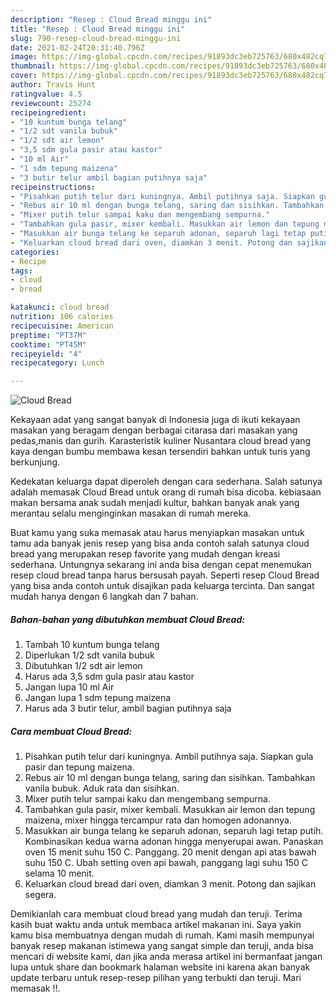 ```yaml
---
description: "Resep : Cloud Bread minggu ini"
title: "Resep : Cloud Bread minggu ini"
slug: 790-resep-cloud-bread-minggu-ini
date: 2021-02-24T20:31:40.796Z
image: https://img-global.cpcdn.com/recipes/91893dc3eb725763/680x482cq70/cloud-bread-foto-resep-utama.jpg
thumbnail: https://img-global.cpcdn.com/recipes/91893dc3eb725763/680x482cq70/cloud-bread-foto-resep-utama.jpg
cover: https://img-global.cpcdn.com/recipes/91893dc3eb725763/680x482cq70/cloud-bread-foto-resep-utama.jpg
author: Travis Hunt
ratingvalue: 4.5
reviewcount: 25274
recipeingredient:
- "10 kuntum bunga telang"
- "1/2 sdt vanila bubuk"
- "1/2 sdt air lemon"
- "3,5 sdm gula pasir atau kastor"
- "10 ml Air"
- "1 sdm tepung maizena"
- "3 butir telur ambil bagian putihnya saja"
recipeinstructions:
- "Pisahkan putih telur dari kuningnya. Ambil putihnya saja. Siapkan gula pasir dan tepung maizena."
- "Rebus air 10 ml dengan bunga telang, saring dan sisihkan. Tambahkan vanila bubuk. Aduk rata dan sisihkan."
- "Mixer putih telur sampai kaku dan mengembang sempurna."
- "Tambahkan gula pasir, mixer kembali. Masukkan air lemon dan tepung maizena, mixer hingga tercampur rata dan homogen adonannya."
- "Masukkan air bunga telang ke separuh adonan, separuh lagi tetap putih. Kombinasikan kedua warna adonan hingga menyerupai awan. Panaskan oven 15 menit suhu 150 C. Panggang. 20 menit dengan api atas bawah suhu 150 C. Ubah setting oven api bawah, panggang lagi suhu 150 C selama 10 menit."
- "Keluarkan cloud bread dari oven, diamkan 3 menit. Potong dan sajikan segera."
categories:
- Recipe
tags:
- cloud
- bread

katakunci: cloud bread 
nutrition: 106 calories
recipecuisine: American
preptime: "PT37M"
cooktime: "PT45M"
recipeyield: "4"
recipecategory: Lunch

---
```



![Cloud Bread](https://img-global.cpcdn.com/recipes/91893dc3eb725763/680x482cq70/cloud-bread-foto-resep-utama.jpg)

Kekayaan adat yang sangat banyak di Indonesia juga di ikuti kekayaan masakan yang beragam dengan berbagai citarasa dari masakan yang pedas,manis dan gurih. Karasteristik kuliner Nusantara cloud bread yang kaya dengan bumbu membawa kesan tersendiri bahkan untuk turis yang berkunjung.


Kedekatan keluarga dapat diperoleh dengan cara sederhana. Salah satunya adalah memasak Cloud Bread untuk orang di rumah bisa dicoba. kebiasaan makan bersama anak sudah menjadi kultur, bahkan banyak anak yang merantau selalu menginginkan masakan di rumah mereka.



Buat kamu yang suka memasak atau harus menyiapkan masakan untuk tamu ada banyak jenis resep yang bisa anda contoh salah satunya cloud bread yang merupakan resep favorite yang mudah dengan kreasi sederhana. Untungnya sekarang ini anda bisa dengan cepat menemukan resep cloud bread tanpa harus bersusah payah.
Seperti resep Cloud Bread yang bisa anda contoh untuk disajikan pada keluarga tercinta. Dan sangat mudah hanya dengan 6 langkah dan 7 bahan.


<!--inarticleads1-->

##### Bahan-bahan yang dibutuhkan membuat Cloud Bread:

1. Tambah 10 kuntum bunga telang
1. Diperlukan 1/2 sdt vanila bubuk
1. Dibutuhkan 1/2 sdt air lemon
1. Harus ada 3,5 sdm gula pasir atau kastor
1. Jangan lupa 10 ml Air
1. Jangan lupa 1 sdm tepung maizena
1. Harus ada 3 butir telur, ambil bagian putihnya saja




<!--inarticleads2-->

##### Cara membuat  Cloud Bread:

1. Pisahkan putih telur dari kuningnya. Ambil putihnya saja. Siapkan gula pasir dan tepung maizena.
1. Rebus air 10 ml dengan bunga telang, saring dan sisihkan. Tambahkan vanila bubuk. Aduk rata dan sisihkan.
1. Mixer putih telur sampai kaku dan mengembang sempurna.
1. Tambahkan gula pasir, mixer kembali. Masukkan air lemon dan tepung maizena, mixer hingga tercampur rata dan homogen adonannya.
1. Masukkan air bunga telang ke separuh adonan, separuh lagi tetap putih. Kombinasikan kedua warna adonan hingga menyerupai awan. Panaskan oven 15 menit suhu 150 C. Panggang. 20 menit dengan api atas bawah suhu 150 C. Ubah setting oven api bawah, panggang lagi suhu 150 C selama 10 menit.
1. Keluarkan cloud bread dari oven, diamkan 3 menit. Potong dan sajikan segera.




Demikianlah cara membuat cloud bread yang mudah dan teruji. Terima kasih buat waktu anda untuk membaca artikel makanan ini. Saya yakin kamu bisa membuatnya dengan mudah di rumah. Kami masih mempunyai banyak resep makanan istimewa yang sangat simple dan teruji, anda bisa mencari di website kami, dan jika anda merasa artikel ini bermanfaat jangan lupa untuk share dan bookmark halaman website ini karena akan banyak update terbaru untuk resep-resep pilihan yang terbukti dan teruji. Mari memasak !!. 
